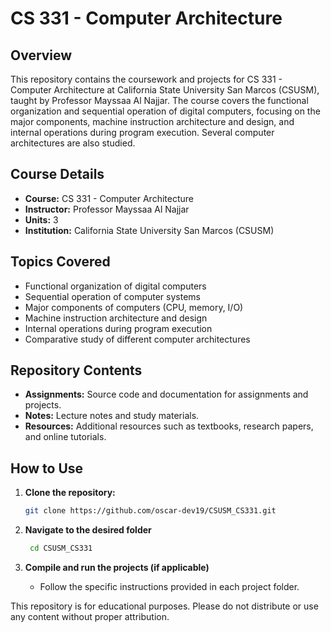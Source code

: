 # CS 331 - Computer Architecture

## Overview

This repository contains the coursework and projects for CS 331 - Computer Architecture at California State University San Marcos (CSUSM), taught by Professor Mayssaa Al Najjar. The course covers the functional organization and sequential operation of digital computers, focusing on the major components, machine instruction architecture and design, and internal operations during program execution. Several computer architectures are also studied.

## Course Details

- **Course:** CS 331 - Computer Architecture
- **Instructor:** Professor Mayssaa Al Najjar
- **Units:** 3
- **Institution:** California State University San Marcos (CSUSM)

## Topics Covered

- Functional organization of digital computers
- Sequential operation of computer systems
- Major components of computers (CPU, memory, I/O)
- Machine instruction architecture and design
- Internal operations during program execution
- Comparative study of different computer architectures

## Repository Contents

- **Assignments:** Source code and documentation for assignments and projects.
- **Notes:** Lecture notes and study materials.
- **Resources:** Additional resources such as textbooks, research papers, and online tutorials.

## How to Use

1. **Clone the repository:**

   ```bash
   git clone https://github.com/oscar-dev19/CSUSM_CS331.git
   ```
2. **Navigate to the desired folder**
   ```bash
    cd CSUSM_CS331
   
   ```
3. **Compile and run the projects (if applicable)**
     * Follow the specific instructions provided in each project folder.


This repository is for educational purposes. Please do not distribute or use any content without proper attribution.
